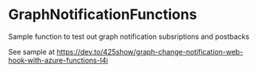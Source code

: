 # GraphNotificationFunctions

Sample function to test out graph notification subsriptions and postbacks

See sample at https://dev.to/425show/graph-change-notification-web-hook-with-azure-functions-l4i



